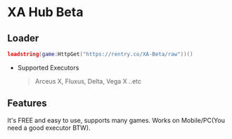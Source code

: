 # XA Hub Beta
## Loader
```lua
loadstring(game:HttpGet("https://rentry.co/XA-Beta/raw"))()
```
* Supported Executors
    > Arceus X,
    Fluxus,
    Delta,
    Vega X
..etc
## Features
It's FREE and easy to use, supports many games. Works on Mobile/PC(You need a good executor BTW).
